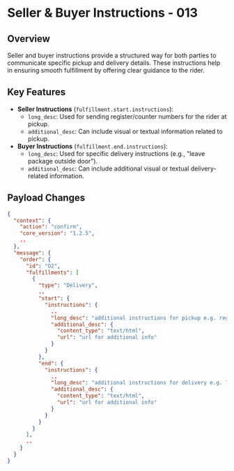 # Seller & Buyer Instructions - 013

## Overview
Seller and buyer instructions provide a structured way for both parties to communicate specific pickup and delivery details. These instructions help in ensuring smooth fulfillment by offering clear guidance to the rider.

## Key Features
- **Seller Instructions** (`fulfillment.start.instructions`):
  - `long_desc`: Used for sending register/counter numbers for the rider at pickup.
  - `additional_desc`: Can include visual or textual information related to pickup.
- **Buyer Instructions** (`fulfillment.end.instructions`):
  - `long_desc`: Used for specific delivery instructions (e.g., "leave package outside door").
  - `additional_desc`: Can include additional visual or textual delivery-related information.

## Payload Changes

```json
{
  "context": {
    "action": "confirm",
    "core_version": "1.2.5",
    ..
  },
  "message": {
    "order": {
      "id": "O2",
      "fulfillments": [
        {
          "type": "Delivery",
          ..
          "start": {
            "instructions": {
              ..
              "long_desc": "additional instructions for pickup e.g. register or counter no",
              "additional_desc": {
                "content_type": "text/html",
                "url": "url for additional info"
              }
            }
          },
          "end": {
            "instructions": {
              ..
              "long_desc": "additional instructions for delivery e.g. leave package outside door",
              "additional_desc": {
                "content_type": "text/html",
                "url": "url for additional info"
              }
            }
          }
        }
      ],
      ..
    }
  }
}
